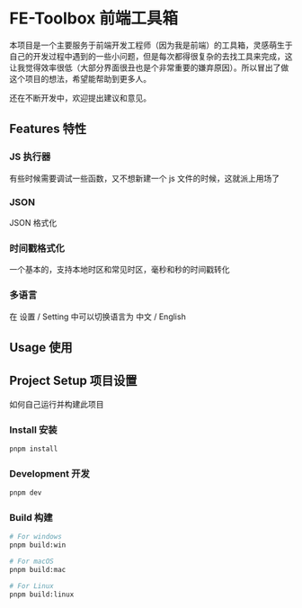 # FE-Toolbox 前端工具箱

本项目是一个主要服务于前端开发工程师（因为我是前端）的工具箱，灵感萌生于自己的开发过程中遇到的一些小问题，但是每次都得很复杂的去找工具来完成，这让我觉得效率很低（大部分界面很丑也是个非常重要的嫌弃原因）。所以冒出了做这个项目的想法，希望能帮助到更多人。

还在不断开发中，欢迎提出建议和意见。

## Features 特性

### JS 执行器

有些时候需要调试一些函数，又不想新建一个 js 文件的时候，这就派上用场了

### JSON

JSON 格式化

### 时间戳格式化

一个基本的，支持本地时区和常见时区，毫秒和秒的时间戳转化

### 多语言

在 设置 / Setting 中可以切换语言为 中文 / English

## Usage 使用

## Project Setup 项目设置

如何自己运行并构建此项目

### Install 安装

```bash
pnpm install
```

### Development 开发

```bash
pnpm dev
```

### Build 构建

```bash
# For windows
pnpm build:win

# For macOS
pnpm build:mac

# For Linux
pnpm build:linux
```
